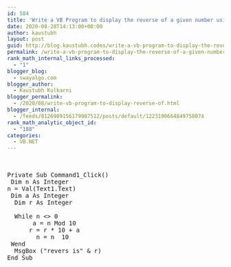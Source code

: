 ```yaml
---
id: 584
title: 'Write a VB Program to display the reverse of a given number using function.  (Accept number through textbox and display result using message box'
date: 2020-08-28T14:13:00+00:00
author: kaustubh
layout: post
guid: http://blog.kaustubh.codes/write-a-vb-program-to-display-the-reverse-of-a-given-number-using-function-accept-number-through-textbox-and-display-result-using-message-box/
permalink: /write-a-vb-program-to-display-the-reverse-of-a-given-number-using-function-accept-number-through-textbox-and-display-result-using-message-box/
rank_math_internal_links_processed:
  - "1"
blogger_blog:
  - swayalgo.com
blogger_author:
  - Kaustubh Kulkarni
blogger_permalink:
  - /2020/08/write-vb-program-to-display-reverse-of.html
blogger_internal:
  - /feeds/8126989156179907512/posts/default/1223190664849758074
rank_math_analytic_object_id:
  - "188"
categories:
  - VB.NET
---
```

<pre><br /><br />Private Sub Command1_Click()<br />	Dim n As Integer<br />n = Val(Text1.Text)<br />	Dim a As Integer<br />	Dim r As Integer<br />	<br />	While n &lt;> 0<br />		a = n Mod 10<br />		r = r * 10 + a<br />		n = n  10<br />	Wend<br />	MsgBox ("revers is" & r)<br />End Sub<br /><br /><br /></pre>